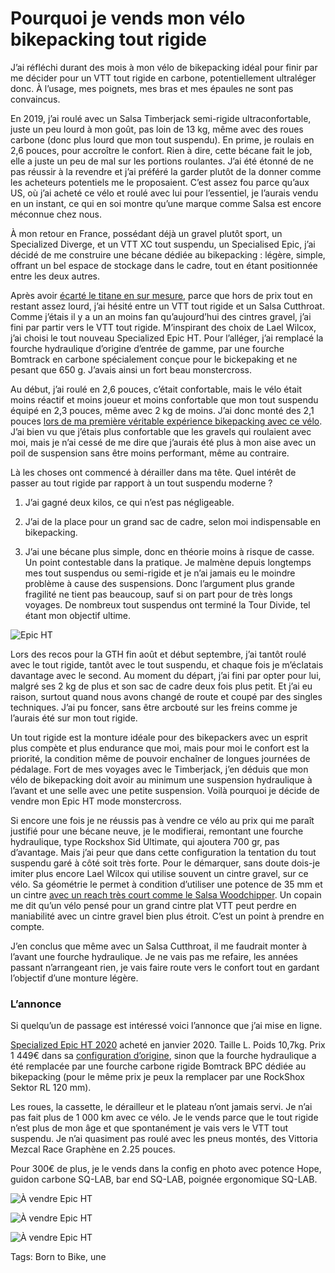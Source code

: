 # Pourquoi je vends mon vélo bikepacking tout rigide

J’ai réfléchi durant des mois à mon vélo de bikepacking idéal pour finir par me décider pour un VTT tout rigide en carbone, potentiellement ultraléger donc. À l’usage, mes poignets, mes bras et mes épaules ne sont pas convaincus.<span id="more-55332"></span>

En 2019, j’ai roulé avec un Salsa Timberjack semi-rigide ultraconfortable, juste un peu lourd à mon goût, pas loin de 13 kg, même avec des roues carbone (donc plus lourd que mon tout suspendu). En prime, je roulais en 2,6 pouces, pour accroître le confort. Rien à dire, cette bécane fait le job, elle a juste un peu de mal sur les portions roulantes. J’ai été étonné de ne pas réussir à la revendre et j’ai préféré la garder plutôt de la donner comme les acheteurs potentiels me le proposaient. C’est assez fou parce qu’aux US, où j’ai acheté ce vélo et roulé avec lui pour l’essentiel, je l’aurais vendu en un instant, ce qui en soi montre qu’une marque comme Salsa est encore méconnue chez nous.

À mon retour en France, possédant déjà un gravel plutôt sport, un Specialized Diverge, et un VTT XC tout suspendu, un Specialised Epic, j’ai décidé de me construire une bécane dédiée au bikepacking : légère, simple, offrant un bel espace de stockage dans le cadre, tout en étant positionnée entre les deux autres.

Après avoir [écarté le titane en sur mesure](https://tcrouzet.com/2019/12/24/bikepacking-ai-je-raison-de-passer-au-titane/), parce que hors de prix tout en restant assez lourd, j’ai hésité entre un VTT tout rigide et un Salsa Cutthroat. Comme j’étais il y a un an moins fan qu’aujourd’hui des cintres gravel, j’ai fini par partir vers le VTT tout rigide. M’inspirant des choix de Lael Wilcox, j’ai choisi le tout nouveau Specialized Epic HT. Pour l’alléger, j’ai remplacé la fourche hydraulique d’origine d’entrée de gamme, par une fourche Bomtrack en carbone spécialement conçue pour le bickepaking et ne pesant que 650 g. J’avais ainsi un fort beau monstercross.

Au début, j’ai roulé en 2,6 pouces, c’était confortable, mais le vélo était moins réactif et moins joueur et moins confortable que mon tout suspendu équipé en 2,3 pouces, même avec 2 kg de moins. J’ai donc monté des 2,1 pouces [lors de ma première véritable expérience bikepacking avec ce vélo](https://tcrouzet.com/2020/08/03/bikepacking-brulant-dans-laubrac/). J’ai bien vu que j’étais plus confortable que les gravels qui roulaient avec moi, mais je n’ai cessé de me dire que j’aurais été plus à mon aise avec un poil de suspension sans être moins performant, même au contraire.

Là les choses ont commencé à dérailler dans ma tête. Quel intérêt de passer au tout rigide par rapport à un tout suspendu moderne ?

1. J’ai gagné deux kilos, ce qui n’est pas négligeable.

2. J’ai de la place pour un grand sac de cadre, selon moi indispensable en bikepacking.

3. J’ai une bécane plus simple, donc en théorie moins à risque de casse. Un point contestable dans la pratique. Je malmène depuis longtemps mes tout suspendus ou semi-rigide et je n’ai jamais eu le moindre problème à cause des suspensions. Donc l’argument plus grande fragilité ne tient pas beaucoup, sauf si on part pour de très longs voyages. De nombreux tout suspendus ont terminé la Tour Divide, tel étant mon objectif ultime.

![Epic HT](https://tcrouzet.comhttps://tcrouzet.com/images_tc/2020/10/IMG_2076-1.jpeg)

Lors des recos pour la GTH fin août et début septembre, j’ai tantôt roulé avec le tout rigide, tantôt avec le tout suspendu, et chaque fois je m’éclatais davantage avec le second. Au moment du départ, j’ai fini par opter pour lui, malgré ses 2 kg de plus et son sac de cadre deux fois plus petit. Et j’ai eu raison, surtout quand nous avons changé de route et coupé par des singles techniques. J’ai pu foncer, sans être arcbouté sur les freins comme je l’aurais été sur mon tout rigide.

Un tout rigide est la monture idéale pour des bikepackers avec un esprit plus compète et plus endurance que moi, mais pour moi le confort est la priorité, la condition même de pouvoir enchaîner de longues journées de pédalage. Fort de mes voyages avec le Timberjack, j’en déduis que mon vélo de bikepacking doit avoir au minimum une suspension hydraulique à l’avant et une selle avec une petite suspension. Voilà pourquoi je décide de vendre mon Epic HT mode monstercross.

Si encore une fois je ne réussis pas à vendre ce vélo au prix qui me paraît justifié pour une bécane neuve, je le modifierai, remontant une fourche hydraulique, type Rockshox Sid Ultimate, qui ajoutera 700 gr, pas d’avantage. Mais j’ai peur que dans cette configuration la tentation du tout suspendu garé à côté soit très forte. Pour le démarquer, sans doute dois-je imiter plus encore Lael Wilcox qui utilise souvent un cintre gravel, sur ce vélo. Sa géométrie le permet à condition d’utiliser une potence de 35 mm et un cintre [avec un reach très court comme le Salsa Woodchipper](https://bikepacking.com/index/gravel-bars/). Un copain me dit qu’un vélo pensé pour un grand cintre plat VTT peut perdre en maniabilité avec un cintre gravel bien plus étroit. C’est un point à prendre en compte.

J’en conclus que même avec un Salsa Cutthroat, il me faudrait monter à l’avant une fourche hydraulique. Je ne vais pas me refaire, les années passant n’arrangeant rien, je vais faire route vers le confort tout en gardant l’objectif d’une monture légère.

### L’annonce

Si quelqu’un de passage est intéressé voici l’annonce que j’ai mise en ligne.

[Specialized Epic HT 2020](https://www.specialized.com/fr/fr/epic-hardtail/p/171127?color=264116-171127&searchText=91320-7203) acheté en janvier 2020. Taille L. Poids 10,7kg. Prix 1 449€ dans sa [configuration d’origine](https://www.specialized.com/fr/fr/epic-hardtail/p/171127?color=264116-171127&searchText=91320-7203), sinon que la fourche hydraulique a été remplacée par une fourche carbone rigide Bomtrack BPC dédiée au bikepacking (pour le même prix je peux la remplacer par une RockShox Sektor RL 120 mm).

Les roues, la cassette, le dérailleur et le plateau n’ont jamais servi. Je n’ai pas fait plus de 1 000 km avec ce vélo. Je le vends parce que le tout rigide n’est plus de mon âge et que spontanément je vais vers le VTT tout suspendu. Je n’ai quasiment pas roulé avec les pneus montés, des Vittoria Mezcal Race Graphène en 2.25 pouces.

Pour 300€ de plus, je le vends dans la config en photo avec potence Hope, guidon carbone SQ-LAB, bar end SQ-LAB, poignée ergonomique SQ-LAB.

![À vendre Epic HT](https://tcrouzet.comhttps://tcrouzet.com/images_tc/2020/10/IMG_3339.jpeg)

![À vendre Epic HT](https://tcrouzet.comhttps://tcrouzet.com/images_tc/2020/10/IMG_3342.jpeg)

![À vendre Epic HT](https://tcrouzet.comhttps://tcrouzet.com/images_tc/2020/10/IMG_3346.jpeg)



Tags: Born to Bike, une